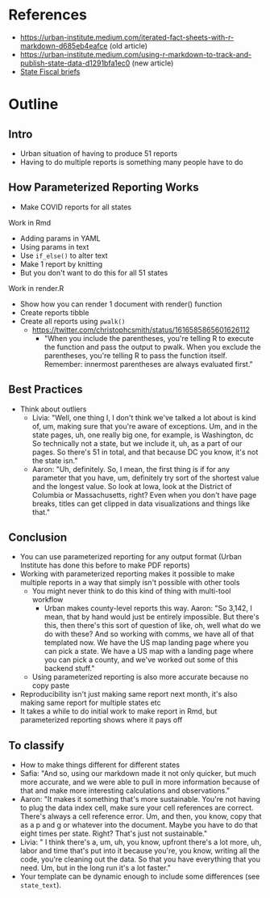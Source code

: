 # References

- https://urban-institute.medium.com/iterated-fact-sheets-with-r-markdown-d685eb4eafce (old article)
- https://urban-institute.medium.com/using-r-markdown-to-track-and-publish-state-data-d1291bfa1ec0 (new article)
- [State Fiscal briefs](https://www.urban.org/policy-centers/cross-center-initiatives/state-and-local-finance-initiative/projects/state-fiscal-briefs) 

# Outline

## Intro
- Urban situation of having to produce 51 reports
- Having to do multiple reports is something many people have to do

## How Parameterized Reporting Works

- Make COVID reports for all states

Work in Rmd
- Adding params in YAML
- Using params in text
- Use `if_else()` to alter text
- Make 1 report by knitting
- But you don't want to do this for all 51 states

Work in render.R
- Show how you can render 1 document with render() function
- Create reports tibble 
- Create all reports using `pwalk()` 
	- https://twitter.com/christophcsmith/status/1616585865601626112
		- "When you include the parentheses, you're telling R to execute the function and pass the output to pwalk. When you exclude the parentheses, you're telling R to pass the function itself. Remember: innermost parentheses are always evaluated first."

## Best Practices

- Think about outliers
	- Livia: "Well, one thing I, I don't think we've talked a lot about is kind of, um, making sure that you're aware of exceptions. Um, and in the state pages, uh, one really big one, for example, is Washington, dc So technically not a state, but we include it, uh, as a part of our pages. So there's 51 in total, and that because DC you know, it's not the state isn."
	- Aaron: "Uh, definitely. So, I mean, the first thing is if for any parameter that you have, um, definitely try sort of the shortest value and the longest value. So look at Iowa, look at the District of Columbia or Massachusetts, right? Even when you don't have page breaks, titles can get clipped in data visualizations and things like that."

## Conclusion
- You can use parameterized reporting for any output format (Urban Institute has done this before to make PDF reports)
- Working with parameterized reporting makes it possible to make multiple reports in a way that simply isn't possible with other tools
	- You might never think to do this kind of thing with multi-tool workflow
		- Urban makes county-level reports this way. Aaron: "So 3,142, I mean, that by hand would just be entirely impossible. But there's this, then there's this sort of question of like, oh, well what do we do with these? And so working with comms, we have all of that templated now. We have the US map landing page where you can pick a state. We have a US map with a landing page where you can pick a county, and we've worked out some of this backend stuff."
	- Using parameterized reporting is also more accurate because no copy paste
- Reproducibility isn't just making same report next month, it's also making same report for multiple states etc
- It takes a while to do initial work to make report in Rmd, but parameterized reporting shows where it pays off

## To classify

- How to make things different for different states
- Safia: "And so, using our markdown made it not only quicker, but much more accurate, and we were able to pull in more information because of that and make more interesting calculations and observations."
- Aaron: "It makes it something that's more sustainable. You're not having to plug the data index cell, make sure your cell references are correct. There's always a cell reference error. Um, and then, you know, copy that as a p and g or whatever into the document. Maybe you have to do that eight times per state. Right? That's just not sustainable."
- Livia: " I think there's a, um, uh, you know, upfront there's a lot more, uh, labor and time that's put into it because you're, you know, writing all the code, you're cleaning out the data. So that you have everything that you need. Um, but in the long run it's a lot faster."
- Your template can be dynamic enough to include some differences (see `state_text`). 
